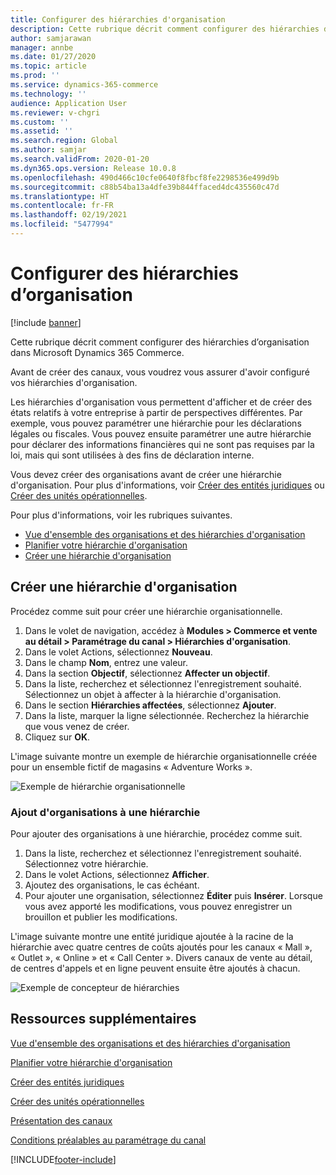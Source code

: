 ```yaml
---
title: Configurer des hiérarchies d'organisation
description: Cette rubrique décrit comment configurer des hiérarchies d’organisation dans Microsoft Dynamics 365 Commerce.
author: samjarawan
manager: annbe
ms.date: 01/27/2020
ms.topic: article
ms.prod: ''
ms.service: dynamics-365-commerce
ms.technology: ''
audience: Application User
ms.reviewer: v-chgri
ms.custom: ''
ms.assetid: ''
ms.search.region: Global
ms.author: samjar
ms.search.validFrom: 2020-01-20
ms.dyn365.ops.version: Release 10.0.8
ms.openlocfilehash: 490d466c10cfe0640f8fbcf8fe2298536e499d9b
ms.sourcegitcommit: c88b54ba13a4dfe39b844ffaced4dc435560c47d
ms.translationtype: HT
ms.contentlocale: fr-FR
ms.lasthandoff: 02/19/2021
ms.locfileid: "5477994"
---
```

# <a name="set-up-organization-hierarchies"></a>Configurer des hiérarchies d’organisation

[!include [banner](includes/banner.md)]

Cette rubrique décrit comment configurer des hiérarchies d’organisation dans Microsoft Dynamics 365 Commerce.

Avant de créer des canaux, vous voudrez vous assurer d'avoir configuré vos hiérarchies d'organisation.

Les hiérarchies d'organisation vous permettent d'afficher et de créer des états relatifs à votre entreprise à partir de perspectives différentes. Par exemple, vous pouvez paramétrer une hiérarchie pour les déclarations légales ou fiscales. Vous pouvez ensuite paramétrer une autre hiérarchie pour déclarer des informations financières qui ne sont pas requises par la loi, mais qui sont utilisées à des fins de déclaration interne.

Vous devez créer des organisations avant de créer une hiérarchie d'organisation. Pour plus d'informations, voir [Créer des entités juridiques](channels-legal-entities.md) ou [Créer des unités opérationnelles](../fin-ops-core/fin-ops/organization-administration/tasks/create-operating-unit.md?toc=/dynamics365/commerce/toc.json).


Pour plus d'informations, voir les rubriques suivantes.
- [Vue d'ensemble des organisations et des hiérarchies d'organisation](../fin-ops-core/fin-ops/organization-administration/organizations-organizational-hierarchies.md?toc=/dynamics365/commerce/toc.json)
- [Planifier votre hiérarchie d'organisation](../fin-ops-core/fin-ops/organization-administration/plan-organizational-hierarchy.md?toc=/dynamics365/commerce/toc.json)
- [Créer une hiérarchie d'organisation](../fin-ops-core/fin-ops/organization-administration/tasks/create-organization-hierarchy.md?toc=/dynamics365/commerce/toc.json)

## <a name="create-an-organizational-hierarchy"></a>Créer une hiérarchie d'organisation

Procédez comme suit pour créer une hiérarchie organisationnelle.

1. Dans le volet de navigation, accédez à **Modules \> Commerce et vente au détail \> Paramétrage du canal \> Hiérarchies d'organisation**.
1. Dans le volet Actions, sélectionnez **Nouveau**.
1. Dans le champ **Nom**, entrez une valeur.
1. Dans la section **Objectif**, sélectionnez **Affecter un objectif**.
1. Dans la liste, recherchez et sélectionnez l'enregistrement souhaité. Sélectionnez un objet à affecter à la hiérarchie d'organisation.
1. Dans le section **Hiérarchies affectées**, sélectionnez **Ajouter**.
1. Dans la liste, marquer la ligne sélectionnée. Recherchez la hiérarchie que vous venez de créer.
1. Cliquez sur **OK**.

L'image suivante montre un exemple de hiérarchie organisationnelle créée pour un ensemble fictif de magasins « Adventure Works ».

![Exemple de hiérarchie organisationnelle](media/organizational-hierarchies.png)

### <a name="add-organizations-to-a-hierarchy"></a>Ajout d'organisations à une hiérarchie

Pour ajouter des organisations à une hiérarchie, procédez comme suit.

1. Dans la liste, recherchez et sélectionnez l'enregistrement souhaité. Sélectionnez votre hiérarchie.
1. Dans le volet Actions, sélectionnez **Afficher**.
1. Ajoutez des organisations, le cas échéant.
1. Pour ajouter une organisation, sélectionnez **Éditer** puis **Insérer**. Lorsque vous avez apporté les modifications, vous pouvez enregistrer un brouillon et publier les modifications.

L'image suivante montre une entité juridique ajoutée à la racine de la hiérarchie avec quatre centres de coûts ajoutés pour les canaux « Mall », « Outlet », « Online » et « Call Center ». Divers canaux de vente au détail, de centres d'appels et en ligne peuvent ensuite être ajoutés à chacun.

![Exemple de concepteur de hiérarchies](media/hierarchy-designer.png)

## <a name="additional-resources"></a>Ressources supplémentaires

[Vue d'ensemble des organisations et des hiérarchies d'organisation](../fin-ops-core/fin-ops/organization-administration/organizations-organizational-hierarchies.md?toc=/dynamics365/commerce/toc.json)

[Planifier votre hiérarchie d'organisation](../fin-ops-core/fin-ops/organization-administration/plan-organizational-hierarchy.md?toc=/dynamics365/commerce/toc.json)

[Créer des entités juridiques](channels-legal-entities.md)

[Créer des unités opérationnelles](../fin-ops-core/fin-ops/organization-administration/tasks/create-operating-unit.md?toc=/dynamics365/commerce/toc.json)

[Présentation des canaux](channels-overview.md)

[Conditions préalables au paramétrage du canal](channels-prerequisites.md)


[!INCLUDE[footer-include](../includes/footer-banner.md)]
